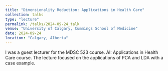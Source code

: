 ```yaml
---
title: "Dimensionality Reduction: Applications in Health Care"
collection: talks
type: "lecture"
permalink: /talks/2024-09-24_talk
venue: "University of Calgary, Cummings School of Medicine"
date: 2024-09-24
location: "Calgary, Alberta"
---
```


I was a guest lecturer for the MDSC 523 course. AI: Applications in Health Care course. The lecture focused on the applications of PCA and LDA with a case example.
